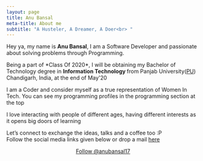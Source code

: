 ```yaml
---
layout: page
title: Anu Bansal
meta-title: About me
subtitle: "A Husteler, A Dreamer, A Doer<br> "
---
```


<div id="aboutme-section">

<p class="about-text">
<span class="fa fa-briefcase about-icon"></span>
  Hey ya, my name is <strong>Anu Bansal</strong>, I am a Software Developer and passionate about solving problems through Programming.
</p>

<p class="about-text">
<span class="fa fa-graduation-cap about-icon"></span>
Being a part of *Class Of 2020*, I will be obtaining my Bachelor of Technology degree in <strong>Information Technology </strong>from Panjab University(<a target="_blank" href="http://puchd.ac.in/">PU</a>) Chandigarh, India, at the end of May'20
</p>

<p class="about-text">
<span class="fa fa-code about-icon"></span>
I am a Coder and consider myself as a true representation of Women In Tech. You can see my programming profiles in the programming section at the top
</p>

<p class="about-text">
<span class="fa fa-heart about-icon"></span> 
I love interacting with people of different ages, having different interests as it opens big doors of learning 
</p>

<p class="about-text">
<span class="fa fa-envelope about-icon"></span>
Let’s connect to exchange the ideas, talks and a coffee too :P</br>
Follow the social media links given below or drop a mail <a target="_blank" href="mailto:anubansal9999@gmail.com">here</a>
</p>


<center>
	<a href="https://twitter.com/anu_bansal17" class="twitter-follow-button" data-size="large" data-show-count="false">Follow @anubansal17</a>
	<script async src="//platform.twitter.com/widgets.js" charset="utf-8"></script>
</center>
<br>
